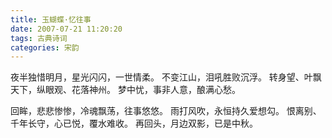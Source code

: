 ```yaml
---
title: 玉蝴蝶·忆往事
date: 2007-07-21 11:20:20
tags: 古典诗词
categories: 宋韵
---
```

夜半独惜明月，星光闪闪，一世情柔。
不变江山，泪吼胜败沉浮。
转身望、叶飘天下，纵眼观、花落神州。
梦中忧，事非人意，酿满心愁。

回眸，悲悲惨惨，冷魂飘荡，往事悠悠。
雨打风吹，永恒持久爱想勾。
恨离别、千年长守，心已悦，覆水难收。
再回头，月边双影，已是中秋。
